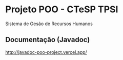 # Projeto POO - CTeSP TPSI
Sistema de Gesão de Recursos Humanos

## Documentação (Javadoc)
http://javadoc-poo-project.vercel.app/
